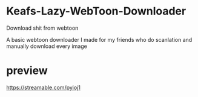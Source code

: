 # Keafs-Lazy-WebToon-Downloader
Download shit from webtoon

A basic webtoon downloader I made for my friends who do scanlation and manually download every image


# preview

https://streamable.com/pyioj1
